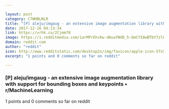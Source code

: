 ```yaml
---

layout: post
category: C7WHBLNLR
title: "[P] aleju/imgaug - an extensive image augmentation library with support for bounding boxes and keypoints • r/MachineLearning"
date: 2017-12-16 04:13:34
link: https://vrhk.co/2Cjmm78
image: https://i.redditmedia.com/1arMPrEhcKw-dAuuYNdD_h-GmCYI8wBTbY7zlLH7fZs.jpg?w=320&s=038ab19a02d65b08458660e2079942d7
domain: reddit.com
author: "reddit"
icon: http://www.redditstatic.com/desktop2x/img/favicon/apple-icon-57x57.png
excerpt: "1 points and 0 comments so far on reddit"

---
```


### [P] aleju/imgaug - an extensive image augmentation library with support for bounding boxes and keypoints • r/MachineLearning

1 points and 0 comments so far on reddit